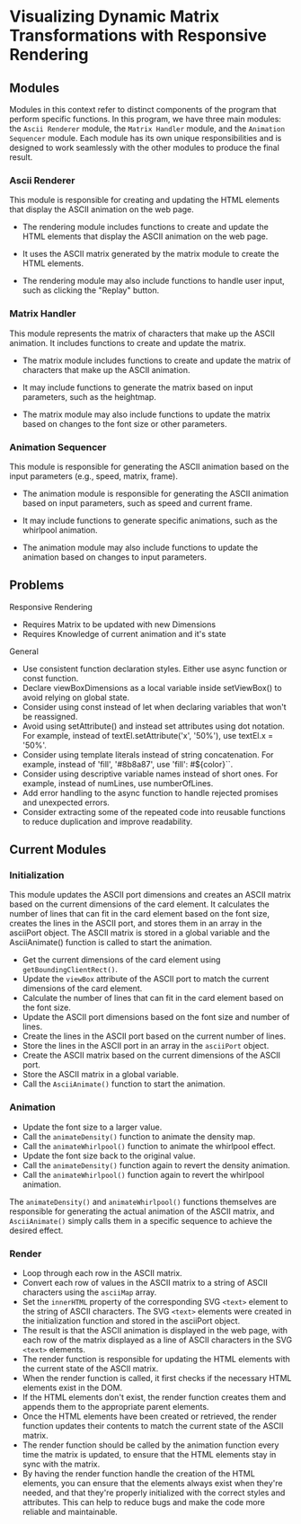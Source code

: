 # Visualizing Dynamic Matrix Transformations with Responsive Rendering

## Modules

Modules in this context refer to distinct components of the program that perform specific functions. In this program, we have three main modules: the `Ascii Renderer` module, the `Matrix Handler` module, and the `Animation Sequencer` module. Each module has its own unique responsibilities and is designed to work seamlessly with the other modules to produce the final result.

### Ascii Renderer

This module is responsible for creating and updating the HTML elements that display the ASCII animation on the web page.

- The rendering module includes functions to create and update the HTML elements that display the ASCII animation on the web page.

- It uses the ASCII matrix generated by the matrix module to create the HTML elements.

- The rendering module may also include functions to handle user input, such as clicking the "Replay" button.

### Matrix Handler

This module represents the matrix of characters that make up the ASCII animation. It includes functions to create and update the matrix.

- The matrix module includes functions to create and update the matrix of characters that make up the ASCII animation.

- It may include functions to generate the matrix based on input parameters, such as the heightmap.

- The matrix module may also include functions to update the matrix based on changes to the font size or other parameters.

### Animation Sequencer

This module is responsible for generating the ASCII animation based on the input parameters (e.g., speed, matrix, frame).

- The animation module is responsible for generating the ASCII animation based on input parameters, such as speed and current frame.

- It may include functions to generate specific animations, such as the whirlpool animation.

- The animation module may also include functions to update the animation based on changes to input parameters.

## Problems

Responsive Rendering

- Requires Matrix to be updated with new Dimensions
- Requires Knowledge of current animation and it's state

General

- Use consistent function declaration styles. Either use async function or const function.
- Declare viewBoxDimensions as a local variable inside setViewBox() to avoid relying on global state.
- Consider using const instead of let when declaring variables that won't be reassigned.
- Avoid using setAttribute() and instead set attributes using dot notation. For example, instead of textEl.setAttribute('x', '50%'), use textEl.x = '50%'.
- Consider using template literals instead of string concatenation. For example, instead of 'fill', '#8b8a87', use 'fill': #${color}``.
- Consider using descriptive variable names instead of short ones. For example, instead of numLines, use numberOfLines.
- Add error handling to the async function to handle rejected promises and unexpected errors.
- Consider extracting some of the repeated code into reusable functions to reduce duplication and improve readability.

## Current Modules

### Initialization

This module updates the ASCII port dimensions and creates an ASCII matrix based on the current dimensions of the card element. It calculates the number of lines that can fit in the card element based on the font size, creates the lines in the ASCII port, and stores them in an array in the asciiPort object. The ASCII matrix is stored in a global variable and the AsciiAnimate() function is called to start the animation.

- Get the current dimensions of the card element using `getBoundingClientRect()`.
- Update the `viewBox` attribute of the ASCII port to match the current dimensions of the card element.
- Calculate the number of lines that can fit in the card element based on the font size.
- Update the ASCII port dimensions based on the font size and number of lines.
- Create the lines in the ASCII port based on the current number of lines.
- Store the lines in the ASCII port in an array in the `asciiPort` object.
- Create the ASCII matrix based on the current dimensions of the ASCII port.
- Store the ASCII matrix in a global variable.
- Call the `AsciiAnimate()` function to start the animation.

### Animation

- Update the font size to a larger value.
- Call the `animateDensity()` function to animate the density map.
- Call the `animateWhirlpool()` function to animate the whirlpool effect.
- Update the font size back to the original value.
- Call the `animateDensity()` function again to revert the density animation.
- Call the `animateWhirlpool()` function again to revert the whirlpool animation.

The `animateDensity()` and `animateWhirlpool()` functions themselves are responsible for generating the actual animation of the ASCII matrix, and `AsciiAnimate()` simply calls them in a specific sequence to achieve the desired effect.

### Render

- Loop through each row in the ASCII matrix.
- Convert each row of values in the ASCII matrix to a string of ASCII characters using the `asciiMap` array.
- Set the `innerHTML` property of the corresponding SVG `<text>` element to the string of ASCII characters. The SVG `<text>` elements were created in the initialization function and stored in the asciiPort object.
- The result is that the ASCII animation is displayed in the web page, with each row of the matrix displayed as a line of ASCII characters in the SVG `<text>` elements.
- The render function is responsible for updating the HTML elements with the current state of the ASCII matrix.
- When the render function is called, it first checks if the necessary HTML elements exist in the DOM.
- If the HTML elements don't exist, the render function creates them and appends them to the appropriate parent elements.
- Once the HTML elements have been created or retrieved, the render function updates their contents to match the current state of the ASCII matrix.
- The render function should be called by the animation function every time the matrix is updated, to ensure that the HTML elements stay in sync with the matrix.
- By having the render function handle the creation of the HTML elements, you can ensure that the elements always exist when they're needed, and that they're properly initialized with the correct styles and attributes. This can help to reduce bugs and make the code more reliable and maintainable.
